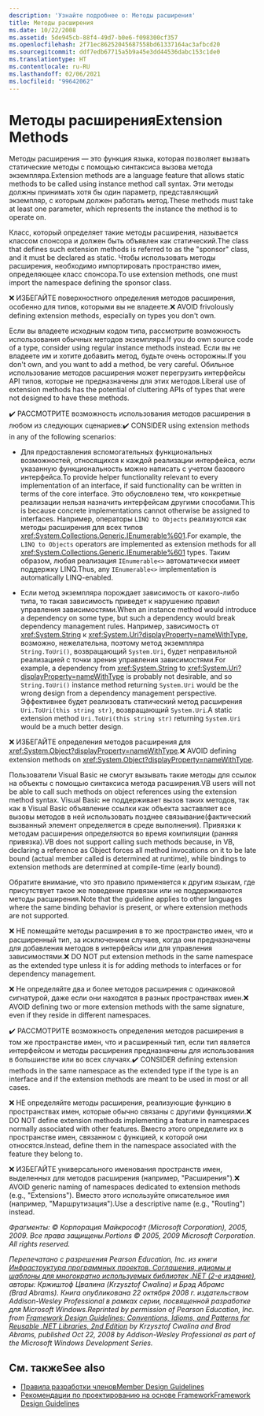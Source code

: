 ```yaml
---
description: 'Узнайте подробнее о: Методы расширения'
title: Методы расширения
ms.date: 10/22/2008
ms.assetid: 5de945cb-88f4-49d7-b0e6-f098300cf357
ms.openlocfilehash: 2f71ec86252045687558bd61337164ac3afbcd20
ms.sourcegitcommit: ddf7edb67715a5b9a45e3dd44536dabc153c1de0
ms.translationtype: HT
ms.contentlocale: ru-RU
ms.lasthandoff: 02/06/2021
ms.locfileid: "99642062"
---
```

# <a name="extension-methods"></a><span data-ttu-id="1f236-103">Методы расширения</span><span class="sxs-lookup"><span data-stu-id="1f236-103">Extension Methods</span></span>

<span data-ttu-id="1f236-104">Методы расширения — это функция языка, которая позволяет вызвать статические методы с помощью синтаксиса вызова метода экземпляра.</span><span class="sxs-lookup"><span data-stu-id="1f236-104">Extension methods are a language feature that allows static methods to be called using instance method call syntax.</span></span> <span data-ttu-id="1f236-105">Эти методы должны принимать хотя бы один параметр, представляющий экземпляр, с которым должен работать метод.</span><span class="sxs-lookup"><span data-stu-id="1f236-105">These methods must take at least one parameter, which represents the instance the method is to operate on.</span></span>

 <span data-ttu-id="1f236-106">Класс, который определяет такие методы расширения, называется классом спонсора и должен быть объявлен как статический.</span><span class="sxs-lookup"><span data-stu-id="1f236-106">The class that defines such extension methods is referred to as the "sponsor" class, and it must be declared as static.</span></span> <span data-ttu-id="1f236-107">Чтобы использовать методы расширения, необходимо импортировать пространство имен, определяющее класс спонсора.</span><span class="sxs-lookup"><span data-stu-id="1f236-107">To use extension methods, one must import the namespace defining the sponsor class.</span></span>

 <span data-ttu-id="1f236-108">❌ ИЗБЕГАЙТЕ поверхностного определения методов расширения, особенно для типов, которыми вы не владеете.</span><span class="sxs-lookup"><span data-stu-id="1f236-108">❌ AVOID frivolously defining extension methods, especially on types you don't own.</span></span>

 <span data-ttu-id="1f236-109">Если вы владеете исходным кодом типа, рассмотрите возможность использования обычных методов экземпляра.</span><span class="sxs-lookup"><span data-stu-id="1f236-109">If you do own source code of a type, consider using regular instance methods instead.</span></span> <span data-ttu-id="1f236-110">Если вы не владеете им и хотите добавить метод, будьте очень осторожны.</span><span class="sxs-lookup"><span data-stu-id="1f236-110">If you don't own, and you want to add a method, be very careful.</span></span> <span data-ttu-id="1f236-111">Обильное использование методов расширения может перегрузить интерфейсы API типов, которые не предназначены для этих методов.</span><span class="sxs-lookup"><span data-stu-id="1f236-111">Liberal use of extension methods has the potential of cluttering APIs of types that were not designed to have these methods.</span></span>

 <span data-ttu-id="1f236-112">✔️ РАССМОТРИТЕ возможность использования методов расширения в любом из следующих сценариев:</span><span class="sxs-lookup"><span data-stu-id="1f236-112">✔️ CONSIDER using extension methods in any of the following scenarios:</span></span>

- <span data-ttu-id="1f236-113">Для предоставления вспомогательных функциональных возможностей, относящихся к каждой реализации интерфейса, если указанную функциональность можно написать с учетом базового интерфейса.</span><span class="sxs-lookup"><span data-stu-id="1f236-113">To provide helper functionality relevant to every implementation of an interface, if said functionality can be written in terms of the core interface.</span></span> <span data-ttu-id="1f236-114">Это обусловлено тем, что конкретные реализации нельзя назначить интерфейсам другими способами.</span><span class="sxs-lookup"><span data-stu-id="1f236-114">This is because concrete implementations cannot otherwise be assigned to interfaces.</span></span> <span data-ttu-id="1f236-115">Например, операторы `LINQ to Objects` реализуются как методы расширения для всех типов <xref:System.Collections.Generic.IEnumerable%601>.</span><span class="sxs-lookup"><span data-stu-id="1f236-115">For example, the `LINQ to Objects` operators are implemented as extension methods for all <xref:System.Collections.Generic.IEnumerable%601> types.</span></span> <span data-ttu-id="1f236-116">Таким образом, любая реализация `IEnumerable<>` автоматически имеет поддержку LINQ.</span><span class="sxs-lookup"><span data-stu-id="1f236-116">Thus, any `IEnumerable<>` implementation is automatically LINQ-enabled.</span></span>

- <span data-ttu-id="1f236-117">Если метод экземпляра порождает зависимость от какого-либо типа, то такая зависимость приведет к нарушению правил управления зависимостями.</span><span class="sxs-lookup"><span data-stu-id="1f236-117">When an instance method would introduce a dependency on some type, but such a dependency would break dependency management rules.</span></span> <span data-ttu-id="1f236-118">Например, зависимость от <xref:System.String> к <xref:System.Uri?displayProperty=nameWithType>, возможно, нежелательна, поэтому метод экземпляра `String.ToUri()`, возвращающий `System.Uri`, будет неправильной реализацией с точки зрения управления зависимостями.</span><span class="sxs-lookup"><span data-stu-id="1f236-118">For example, a dependency from <xref:System.String> to <xref:System.Uri?displayProperty=nameWithType> is probably not desirable, and so `String.ToUri()` instance method returning `System.Uri` would be the wrong design from a dependency management perspective.</span></span> <span data-ttu-id="1f236-119">Эффективнее будет реализовать статический метод расширения `Uri.ToUri(this string str)`, возвращающий `System.Uri`.</span><span class="sxs-lookup"><span data-stu-id="1f236-119">A static extension method `Uri.ToUri(this string str)` returning `System.Uri` would be a much better design.</span></span>

 <span data-ttu-id="1f236-120">❌ ИЗБЕГАЙТЕ определения методов расширения для <xref:System.Object?displayProperty=nameWithType>.</span><span class="sxs-lookup"><span data-stu-id="1f236-120">❌ AVOID defining extension methods on <xref:System.Object?displayProperty=nameWithType>.</span></span>

 <span data-ttu-id="1f236-121">Пользователи Visual Basic не смогут вызывать такие методы для ссылок на объекты с помощью синтаксиса метода расширения.</span><span class="sxs-lookup"><span data-stu-id="1f236-121">VB users will not be able to call such methods on object references using the extension method syntax.</span></span> <span data-ttu-id="1f236-122">Visual Basic не поддерживает вызов таких методов, так как в Visual Basic объявление ссылки как объекта заставляет все вызовы методов в ней использовать позднее связывание(фактический вызванный элемент определяется в среде выполнения). Привязки к методам расширения определяются во время компиляции (ранняя привязка).</span><span class="sxs-lookup"><span data-stu-id="1f236-122">VB does not support calling such methods because, in VB, declaring a reference as Object forces all method invocations on it to be late bound (actual member called is determined at runtime), while bindings to extension methods are determined at compile-time (early bound).</span></span>

 <span data-ttu-id="1f236-123">Обратите внимание, что это правило применяется к другим языкам, где присутствует такое же поведение привязки или не поддерживаются методы расширения.</span><span class="sxs-lookup"><span data-stu-id="1f236-123">Note that the guideline applies to other languages where the same binding behavior is present, or where extension methods are not supported.</span></span>

 <span data-ttu-id="1f236-124">❌ НЕ помещайте методы расширения в то же пространство имен, что и расширенный тип, за исключением случаев, когда они предназначены для добавления методов в интерфейсы или для управления зависимостями.</span><span class="sxs-lookup"><span data-stu-id="1f236-124">❌ DO NOT put extension methods in the same namespace as the extended type unless it is for adding methods to interfaces or for dependency management.</span></span>

 <span data-ttu-id="1f236-125">❌ Не определяйте два и более методов расширения с одинаковой сигнатурой, даже если они находятся в разных пространствах имен.</span><span class="sxs-lookup"><span data-stu-id="1f236-125">❌ AVOID defining two or more extension methods with the same signature, even if they reside in different namespaces.</span></span>

 <span data-ttu-id="1f236-126">✔️ РАССМОТРИТЕ возможность определения методов расширения в том же пространстве имен, что и расширенный тип, если тип является интерфейсом и методы расширения предназначены для использования в большинстве или во всех случаях.</span><span class="sxs-lookup"><span data-stu-id="1f236-126">✔️ CONSIDER defining extension methods in the same namespace as the extended type if the type is an interface and if the extension methods are meant to be used in most or all cases.</span></span>

 <span data-ttu-id="1f236-127">❌ НЕ определяйте методы расширения, реализующие функцию в пространствах имен, которые обычно связаны с другими функциями.</span><span class="sxs-lookup"><span data-stu-id="1f236-127">❌ DO NOT define extension methods implementing a feature in namespaces normally associated with other features.</span></span> <span data-ttu-id="1f236-128">Вместо этого определите их в пространстве имен, связанном с функцией, к которой они относятся.</span><span class="sxs-lookup"><span data-stu-id="1f236-128">Instead, define them in the namespace associated with the feature they belong to.</span></span>

 <span data-ttu-id="1f236-129">❌ ИЗБЕГАЙТЕ универсального именования пространств имен, выделенных для методов расширения (например, "Расширения").</span><span class="sxs-lookup"><span data-stu-id="1f236-129">❌ AVOID generic naming of namespaces dedicated to extension methods (e.g., "Extensions").</span></span> <span data-ttu-id="1f236-130">Вместо этого используйте описательное имя (например, "Маршрутизация").</span><span class="sxs-lookup"><span data-stu-id="1f236-130">Use a descriptive name (e.g., "Routing") instead.</span></span>

 <span data-ttu-id="1f236-131">*Фрагменты: &copy; Корпорация Майкрософт (Microsoft Corporation), 2005, 2009. Все права защищены.*</span><span class="sxs-lookup"><span data-stu-id="1f236-131">*Portions &copy; 2005, 2009 Microsoft Corporation. All rights reserved.*</span></span>

 <span data-ttu-id="1f236-132">*Перепечатано с разрешения Pearson Education, Inc. из книги [Инфраструктура программных проектов. Соглашения, идиомы и шаблоны для многократно используемых библиотек .NET (2-е издание)](https://www.informit.com/store/framework-design-guidelines-conventions-idioms-and-9780321545619), авторы: Кржиштоф Цвалина (Krzysztof Cwalina) и Брэд Абрамс (Brad Abrams). Книга опубликована 22 октября 2008 г. издательством Addison-Wesley Professional в рамках серии, посвященной разработке для Microsoft Windows.*</span><span class="sxs-lookup"><span data-stu-id="1f236-132">*Reprinted by permission of Pearson Education, Inc. from [Framework Design Guidelines: Conventions, Idioms, and Patterns for Reusable .NET Libraries, 2nd Edition](https://www.informit.com/store/framework-design-guidelines-conventions-idioms-and-9780321545619) by Krzysztof Cwalina and Brad Abrams, published Oct 22, 2008 by Addison-Wesley Professional as part of the Microsoft Windows Development Series.*</span></span>

## <a name="see-also"></a><span data-ttu-id="1f236-133">См. также</span><span class="sxs-lookup"><span data-stu-id="1f236-133">See also</span></span>

- [<span data-ttu-id="1f236-134">Правила разработки членов</span><span class="sxs-lookup"><span data-stu-id="1f236-134">Member Design Guidelines</span></span>](member.md)
- [<span data-ttu-id="1f236-135">Рекомендации по проектированию на основе Framework</span><span class="sxs-lookup"><span data-stu-id="1f236-135">Framework Design Guidelines</span></span>](index.md)
